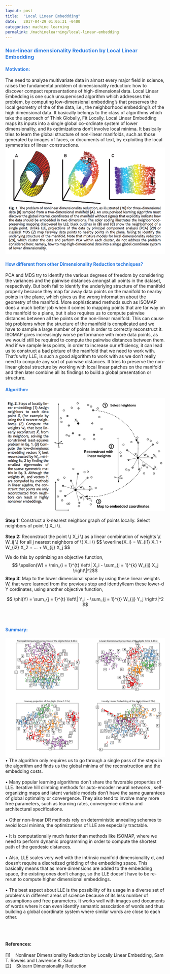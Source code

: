 ```yaml
---
layout: post
title:  "Local Linear Embeddding"
date:   2017-04-29 01:05:31 -0400
categories: machine learning
permalink: /machinelearning/local-linear-embedding
---
```



<h3 style="color:#2a7ae2"> Non-linear dimensionality Reduction by Local Linear Embedding </h3>
<section>
<h4 style="color:#2a7ae2">Motivation:</h4>
<p> The need to analyze multivariate data in almost every major field in science, raises the fundamental problem of dimensionality reduction: how to discover compact representations of high-dimensional data. Local Linear Embedding is one such unsupervised algorithm which addresses this problem, by computing low-dimensional embedding’s that preserves the local geometry of the of the data, i.e., the neighborhood embedding’s of the high dimensional data. It basically belongs to the class of algorithms which take the approach of Think Globally, Fit Locally. 
Local Linear Embedding maps its inputs into a single global co-ordinate system of lower dimensionality, and its optimizations don’t involve local minima. It basically tries to learn the global structure of non-linear manifolds, such as those generated by images of faces, or documents of text, by exploiting the local symmetries of linear constructions.
<img src="/assets/images/machine-learning/local-linear1.png">
</p>
</section>

<section>

<h4 style="color:#2a7ae2">How different from other Dimensionality Reduction techniques? </h4>
<p>
PCA and MDS try to identify the various degrees of freedom by considering the variances and the pairwise distances amongst all points in the dataset, respectively. But both fail to identify the underlying structure of the manifold properly because they map far away data points on the manifold to nearby points in the plane, which gives us the wrong information about the geometry of the manifold. 
More sophisticated methods such as ISOMAP does a much better job when it comes to mapping points that are far way on the manifold to a plane, but it also requires us to compute pairwise distances between all the points on the non-linear manifold. This can cause big problems when the structure of the manifold is complicated and we have to sample a large number of points in order to correctly reconstruct it. ISOMAP gives increasingly worse performance with more data points, as we would still be required to compute the pairwise distances between them. And if we sample less points, in order to increase our efficiency, it can lead us to construct a bad picture of the manifold that we need to work with. 
That’s why LLE, is such a good algorithm to work with as we don’t really need to compute any sort of pairwise distances. It tries to preserve the non-linear global structure by working with local linear patches on the manifold and then later combine all its findings to build a global presentation or structure. 
</p>
</section>

<section>

<h4 style="color:#2a7ae2">Algorithm: </h4>
<p>
<img src="/assets/images/machine-learning/local-linear2.png">
<br>
<br>
<strong>Step 1:</strong> Construct a k-nearest neighbor graph of points locally. Select neighbors of point \( X_i \). <br><br>
<strong>Step 2:</strong> Reconstruct the point \( X_i \) as a linear combination of weights \( W_ij \) for all j nearest neighbors of \( X_i \)
$$ \overline{X_i} = W_{i1} X_1 + W_{i2} X_2 + ... + W_{ij} X_j  $$

We do this by optimizing an objective function, 
$$ \epsilon(W) =  \min_{i = 1}^{t}  \left\| X_i - \sum_{j = 1}^{k} W_{ij} X_j \right\|^2$$
<strong>Step 3:</strong> Map to the lower dimensional space by using these linear weights W, that were learned from the previous step and identfy/learn these lower-d Y cordinates, using another objective function,

$$ \phi(Y) = \sum_{j = 1}^{t} \left\| Y_i - \sum_{j = 1}^{t} W_{ij} Y_j \right\|^2 $$
<br><br>
</p>
</section>

<section>
<h4 style="color:#2a7ae2">Summary:</h4>
<p>  
<img src="/assets/images/machine-learning/lle-comparison.png">
<br>
•	The algorithm only requires us to go through a single pass of the steps in the algorithm and finds us the global minima of the reconstruction and the embedding costs. <br><br>
•	Many popular learning algorithms don’t share the favorable properties of LLE. Iterative hill climbing methods for auto-encoder neural networks , self-organizing maps and latent variable models don’t have the same guarantees of global optimality or convergence. They also tend to involve many more free parameters, such as learning rates, convergence criteria and architectural specifications.  <br><br>
•	Other non-linear DR methods rely on deterministic annealing schemes to avoid local minima, the optimizations of LLE are especially tractable. <br><br>
•	It is computationally much faster than methods like ISOMAP, where we need to perform dynamic programming in order to compute the shortest path of the geodesic distances. <br><br>
•	Also, LLE scales very well with the intrinsic manifold dimensionality d, and doesn’t require a discretized gridding of the embedding space. This basically means that as more dimensions are added to the embedding space, the existing ones don’t change, so the LLE doesn’t have to be re-rerun to compute higher dimensional embeddings. <br><br>
•	The best aspect about LLE is the possibility of its usage in a diverse set of problems in different areas of science because of its less number of assumptions and free parameters. It works well with images and documents of words where it can even identify semantic association of words and thus building a global coordinate system where similar words are close to each other. 
</p>
<br>
</section>
<br>
<section>
	<h4> References:</h4>
	[1] &nbsp;&nbsp; Nonlinear Dimensionality Reduction by Locally Linear Embedding, Sam T. Roweis and Lawrence K. Saul <br>
	[2] &nbsp;&nbsp; Sklearn Dimensionality Reduction 
</section>  